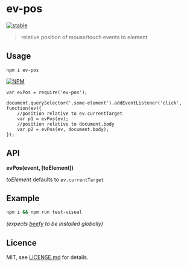 # ev-pos

[![stable](http://badges.github.io/stability-badges/dist/stable.svg)](http://github.com/badges/stability-badges)

> relative position of mouse/touch events to element

## Usage

`npm i ev-pos`

[![NPM](https://nodei.co/npm/ev-pos.png?downloads=true)](https://www.npmjs.com/package/ev-pos)

```
var evPos = require('ev-pos');

document.querySelector('.some-element').addEventListener('click', function(ev){
    //position relative to ev.currentTarget
    var p1 = evPos(ev);
    //position relative to document.body
    var p2 = evPos(ev, document.body);
});
```

## API

**evPos(event, [toElement])**

*toElement* defaults to `ev.currentTarget`

## Example

```sh
npm i && npm run test-visual
```

*(expects [beefy](https://github.com/chrisdickinson/beefy) to be installed globally)*

## Licence

MIT, see [LICENSE.md](http://github.com/stbaer/ev-pos/blob/master/LICENSE.md) for details.
